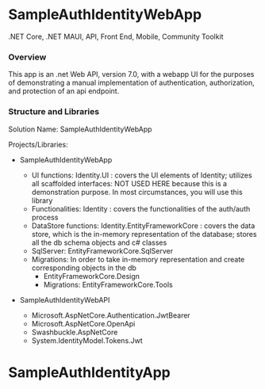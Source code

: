 # SampleAuthIdentityWebApp
.NET Core, .NET MAUI, API, Front End, Mobile, Community Toolkit

### Overview

This app is an .net Web API, version 7.0, with a webapp UI for the purposes of demonstrating a manual implementation of authentication, authorization, and protection of an api endpoint.

### Structure and Libraries
Solution Name: SampleAuthIdentityWebApp

Projects/Libraries:
- SampleAuthIdentityWebApp
  - UI functions: Identity.UI : covers the UI elements of Identity; utilizes all scaffolded interfaces:  NOT USED HERE because this is a demonstration purpose.  In most circumstances, you will use this library
  - Functionalities: Identity : covers the functionalities of the auth/auth process
  - DataStore functions: Identity.EntityFrameworkCore : covers the data store, which is the in-memory representation of the database; stores all the db schema objects and c# classes
  - SqlServer: EntityFrameworkCore.SqlServer
  - Migrations: In order to take in-memory representation and create corresponding objects in the db
       - EntityFrameworkCore.Design
       - Migrations: EntityFrameworkCore.Tools
    
- SampleAuthIdentityWebAPI
   - Microsoft.AspNetCore.Authentication.JwtBearer
   - Microsoft.AspNetCore.OpenApi
   - Swashbuckle.AspNetCore
   - System.IdentityModel.Tokens.Jwt
# SampleAuthIdentityApp
